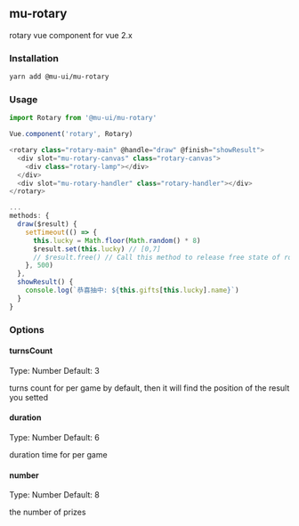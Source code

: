 ## mu-rotary

rotary vue component for vue 2.x

### Installation

```bash
yarn add @mu-ui/mu-rotary
```

### Usage

```js
import Rotary from '@mu-ui/mu-rotary'

Vue.component('rotary', Rotary)

<rotary class="rotary-main" @handle="draw" @finish="showResult">
  <div slot="mu-rotary-canvas" class="rotary-canvas">
    <div class="rotary-lamp"></div>
  </div>
  <div slot="mu-rotary-handler" class="rotary-handler"></div>
</rotary>

...
methods: {
  draw($result) {
    setTimeout(() => {
      this.lucky = Math.floor(Math.random() * 8)
      $result.set(this.lucky) // [0,7]
      // $result.free() // Call this method to release free state of rotary when error
    }, 500)
  },
  showResult() {
    console.log(`恭喜抽中: ${this.gifts[this.lucky].name}`)
  }
}
```

### Options

#### turnsCount

Type: Number
Default: 3

turns count for per game by default, then it will find the position of the result you setted

#### duration

Type: Number
Default: 6

duration time for per game

#### number

Type: Number
Default: 8

the number of prizes
